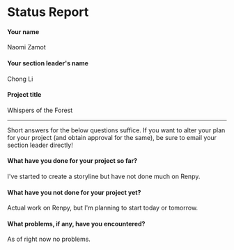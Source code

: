 # Status Report

#### Your name
Naomi Zamot

#### Your section leader's name

Chong Li

#### Project title

Whispers of the Forest

***

Short answers for the below questions suffice. If you want to alter your plan for your project (and obtain approval for the same), be sure to email your section leader directly!

#### What have you done for your project so far?

I've started to create a storyline but have not done much on Renpy. 

#### What have you not done for your project yet?

Actual work on Renpy, but I'm planning to start today or tomorrow. 

#### What problems, if any, have you encountered?

As of right now no problems.
